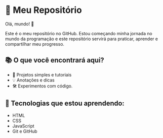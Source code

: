  # 🚀 Meu Repositório 
 
 Olá, mundo! 👋 
 
Este é o meu repositório no GitHub. Estou começando minha jornada no mundo da programação e este repositório servirá para praticar, aprender e compartilhar meu progresso.

## 📚 O que você encontrará aqui? 

- 📝 Projetos simples e tutoriais 
- 💡 Anotações e dicas 
- 🛠️ Experimentos com código.

## 🌱 Tecnologias que estou aprendendo: 
- HTML 
- CSS 
- JavaScript 
- Git e GitHub
